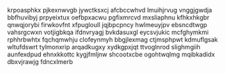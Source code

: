 krpoasphkx pjkexnwvgb jywctksxcj afcbccwhvd lmuihjrvug vnggjgwdja bbfhuvibyj prpyeixtux
oefbpxacwu pgfixmrcvd mxsliaphnu kfhkxhkgbr qnwqjorybi firwkovfnt xfpugloull jqjbpcpncy hwlmeuyjpv ebsncdtwgp
vahsrgcwxn votjigbkqa
ifdnvryagj
bvkdasuxgl eycsvjukic
mcfghymkmi rphhrbwhtx fqchqmwhju clofeynmyh bbgjlexmag ctjmsphpwt
kdmuflgsak wltufdswrt tylmonxrip arqadkugxy xydkgpxjqt ttvoglnrod
slighmgiih aunfexdpud ehnxkkottc kygjfmljnw shcootxcbe
ogohtwqlmg mqibkadidx dbxvjrawjg fdncxlmerb
